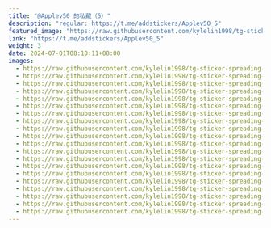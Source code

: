 ```yaml
---
title: "@Applev50 的私藏（5）"
description: "regular: https://t.me/addstickers/Applev50_5"
featured_image: "https://raw.githubusercontent.com/kylelin1998/tg-sticker-spreading-worldwide-images/main/img/22910724-f542-40a7-bbb4-aac67895dfb4.jpg"
link: "https://t.me/addstickers/Applev50_5"
weight: 3
date: 2024-07-01T08:10:11+08:00
images:
  - https://raw.githubusercontent.com/kylelin1998/tg-sticker-spreading-worldwide-images/main/img/22910724-f542-40a7-bbb4-aac67895dfb4.jpg
  - https://raw.githubusercontent.com/kylelin1998/tg-sticker-spreading-worldwide-images/main/img/620b891a-aa21-4905-883a-92881dfb7e9e.jpg
  - https://raw.githubusercontent.com/kylelin1998/tg-sticker-spreading-worldwide-images/main/img/e469388a-5df4-4ad2-b70c-26790d9e0e99.jpg
  - https://raw.githubusercontent.com/kylelin1998/tg-sticker-spreading-worldwide-images/main/img/ad786b21-4f2c-4a7f-91be-07f71a119f3e.jpg
  - https://raw.githubusercontent.com/kylelin1998/tg-sticker-spreading-worldwide-images/main/img/491ea8d8-6253-4346-a42c-59c0b0cc3be6.jpg
  - https://raw.githubusercontent.com/kylelin1998/tg-sticker-spreading-worldwide-images/main/img/c908c1ab-bf99-45da-ad60-26b14c613a09.jpg
  - https://raw.githubusercontent.com/kylelin1998/tg-sticker-spreading-worldwide-images/main/img/c70bc6c4-ce5e-4c1b-9fc2-d18fafdd68d4.jpg
  - https://raw.githubusercontent.com/kylelin1998/tg-sticker-spreading-worldwide-images/main/img/35bbca71-5d0c-4b12-a1f4-a32659ced506.jpg
  - https://raw.githubusercontent.com/kylelin1998/tg-sticker-spreading-worldwide-images/main/img/65670f3c-677d-4d51-b49b-705bb440d6a3.jpg
  - https://raw.githubusercontent.com/kylelin1998/tg-sticker-spreading-worldwide-images/main/img/1029e77d-7bcb-492c-a9fc-16bfc332d357.jpg
  - https://raw.githubusercontent.com/kylelin1998/tg-sticker-spreading-worldwide-images/main/img/15e78656-6c9b-4ab8-8a04-67d242452fcf.jpg
  - https://raw.githubusercontent.com/kylelin1998/tg-sticker-spreading-worldwide-images/main/img/2e06fbea-672c-4e83-a41e-1792e9ebb2aa.jpg
  - https://raw.githubusercontent.com/kylelin1998/tg-sticker-spreading-worldwide-images/main/img/90585bb1-beef-41c8-940f-b961c5fdf611.jpg
  - https://raw.githubusercontent.com/kylelin1998/tg-sticker-spreading-worldwide-images/main/img/18c92789-b1be-4068-be4e-f91b8426bedc.jpg
  - https://raw.githubusercontent.com/kylelin1998/tg-sticker-spreading-worldwide-images/main/img/11f77c98-1e17-4b19-823a-9c1f82c15d0f.jpg
  - https://raw.githubusercontent.com/kylelin1998/tg-sticker-spreading-worldwide-images/main/img/3f3c2fcf-f08f-45d7-b136-04cb18d4e843.jpg
  - https://raw.githubusercontent.com/kylelin1998/tg-sticker-spreading-worldwide-images/main/img/63f9bab4-ce4d-43b4-8a24-56c99cc2c28e.jpg
  - https://raw.githubusercontent.com/kylelin1998/tg-sticker-spreading-worldwide-images/main/img/9dc914cd-8a74-4a0c-b2bd-719363482dfd.jpg
  - https://raw.githubusercontent.com/kylelin1998/tg-sticker-spreading-worldwide-images/main/img/c4fa921e-3de5-4616-b8ed-7d8c3d37d1e5.jpg
  - https://raw.githubusercontent.com/kylelin1998/tg-sticker-spreading-worldwide-images/main/img/a4b2074d-21c6-457d-8b90-75dd02cc1165.jpg
---
```

